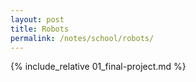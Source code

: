 ```yaml
---
layout: post
title: Robots
permalink: /notes/school/robots/
---
```


{% include_relative 01_final-project.md %}
